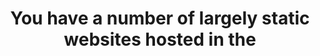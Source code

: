 ---
layout: answer
title: "You have a number of largely static websites hosted in the"
blurb: "If you want to speed up the delivery of static content, put that content into Amazon S3 buckets, turn on Amazon CloudFront, and then force all Amazon S3 r"
quid: 259
---